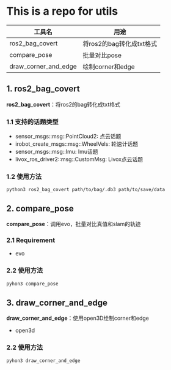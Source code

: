 # This is a repo for utils

|工具名|用途|
|---|------|
|ros2_bag_covert|将ros2的bag转化成txt格式|
|compare_pose|批量对比pose|
|draw_corner_and_edge|绘制corner和edge|


## **1. ros2_bag_covert**

**ros2_bag_covert**：将ros2的bag转化成txt格式

### 1.1 支持的话题类型
* sensor_msgs::msg::PointCloud2: 点云话题
* irobot_create_msgs::msg::WheelVels: 轮速计话题
* sensor_msgs::msg::Imu: Imu话题
* livox_ros_driver2::msg::CustomMsg: Livox点云话题

### 1.2 使用方法
```
python3 ros2_bag_covert path/to/bag/.db3 path/to/save/data
```
## **2. compare_pose**
**compare_pose**：调用evo，批量对比真值和slam的轨迹
### 2.1 Requirement
* evo
### 2.2 使用方法
```python
pyhon3 compare_pose
```

## **3. draw_corner_and_edge**
**draw_corner_and_edge**：使用open3D绘制corner和edge
* open3d
### 2.2 使用方法
```python
pyhon3 draw_corner_and_edge
```
